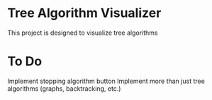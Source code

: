 # Tree Algorithm Visualizer
This project is designed to visualize tree algorithms

# To Do
Implement stopping algorithm button
Implement more than just tree algorithms (graphs, backtracking, etc.)
